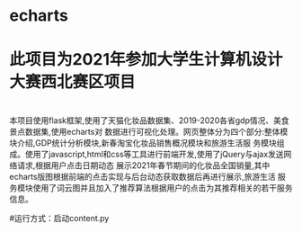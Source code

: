 # echarts
#
# 此项目为2021年参加大学生计算机设计大赛西北赛区项目
# 
  本项目使用flask框架,使用了天猫化妆品数据集、2019-2020各省gdp情况、美食景点数据集,使用echarts对
数据进行可视化处理。网页整体分为四个部分:整体模块介绍,GDP统计分析模块,新春淘宝化妆品销售概况模块和旅游生活服
务模块组成。使用了javascript,html和css等工具进行前端开发,使用了jQuery与ajax发送网络请求,根据用户点击日期动态
展示2021年春节期间的化妆品全国销量,其中echarts版图根据前端的点击实现与后台动态获取数据后再进行展示,旅游生活
服务模块使用了词云图并且加入了推荐算法根据用户的点击为其推荐相关的若干服务信息。

#运行方式：启动content.py
